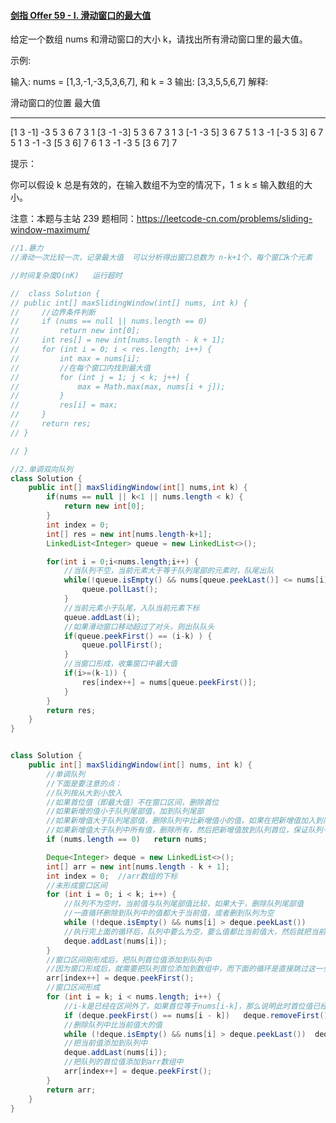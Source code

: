#### [剑指 Offer 59 - I. 滑动窗口的最大值](https://leetcode-cn.com/problems/hua-dong-chuang-kou-de-zui-da-zhi-lcof/)

给定一个数组 nums 和滑动窗口的大小 k，请找出所有滑动窗口里的最大值。

示例:

输入: nums = [1,3,-1,-3,5,3,6,7], 和 k = 3
输出: [3,3,5,5,6,7] 
解释: 

  滑动窗口的位置                最大值
---------------               -----
[1  3  -1] -3  5  3  6  7       3
 1 [3  -1  -3] 5  3  6  7       3
 1  3 [-1  -3  5] 3  6  7       5
 1  3  -1 [-3  5  3] 6  7       5
 1  3  -1  -3 [5  3  6] 7       6
 1  3  -1  -3  5 [3  6  7]      7


提示：

你可以假设 k 总是有效的，在输入数组不为空的情况下，1 ≤ k ≤ 输入数组的大小。

注意：本题与主站 239 题相同：https://leetcode-cn.com/problems/sliding-window-maximum/

```java
//1.暴力
//滑动一次比较一次，记录最大值  可以分析得出窗口总数为 n-k+1个，每个窗口k个元素

//时间复杂度O(nK)   运行超时

//  class Solution {
// public int[] maxSlidingWindow(int[] nums, int k) {
//     //边界条件判断
//     if (nums == null || nums.length == 0)
//         return new int[0];
//     int res[] = new int[nums.length - k + 1];
//     for (int i = 0; i < res.length; i++) {
//         int max = nums[i];
//         //在每个窗口内找到最大值
//         for (int j = 1; j < k; j++) {
//             max = Math.max(max, nums[i + j]);
//         }
//         res[i] = max;
//     }
//     return res;
// }

// }

//2.单调双向队列
class Solution {
    public int[] maxSlidingWindow(int[] nums,int k) {
        if(nums == null || k<1 || nums.length < k) {
            return new int[0];
        }
        int index = 0;
        int[] res = new int[nums.length-k+1];
        LinkedList<Integer> queue = new LinkedList<>();

        for(int i = 0;i<nums.length;i++) {
            //当队列不空，当前元素大于等于队列尾部的元素时，队尾出队
            while(!queue.isEmpty() && nums[queue.peekLast()] <= nums[i]) {
                queue.pollLast();
            }
            //当前元素小于队尾，入队当前元素下标
            queue.addLast(i);
            //如果滑动窗口移动超过了对头，则出队队头
            if(queue.peekFirst() == (i-k) ) {
                queue.pollFirst();
            }
            //当窗口形成，收集窗口中最大值
            if(i>=(k-1)) {
                res[index++] = nums[queue.peekFirst()];
            }
        }
        return res;
    }
}

```





```java

class Solution {
    public int[] maxSlidingWindow(int[] nums, int k) {
        //单调队列
        //下面是要注意的点：
        //队列按从大到小放入
        //如果首位值（即最大值）不在窗口区间，删除首位
        //如果新增的值小于队列尾部值，加到队列尾部
        //如果新增值大于队列尾部值，删除队列中比新增值小的值，如果在把新增值加入到队列中
        //如果新增值大于队列中所有值，删除所有，然后把新增值放到队列首位，保证队列一直是从大到小
        if (nums.length == 0)   return nums;

        Deque<Integer> deque = new LinkedList<>();
        int[] arr = new int[nums.length - k + 1];
        int index = 0;  //arr数组的下标
        //未形成窗口区间
        for (int i = 0; i < k; i++) {
            //队列不为空时，当前值与队列尾部值比较，如果大于，删除队列尾部值
            //一直循环删除到队列中的值都大于当前值，或者删到队列为空
            while (!deque.isEmpty() && nums[i] > deque.peekLast())  							deque.removeLast();
            //执行完上面的循环后，队列中要么为空，要么值都比当前值大，然后就把当前值添加到队列中
            deque.addLast(nums[i]);
        }
        //窗口区间刚形成后，把队列首位值添加到队列中
        //因为窗口形成后，就需要把队列首位添加到数组中，而下面的循环是直接跳过这一步的，所以需要我们直接添加
        arr[index++] = deque.peekFirst();
        //窗口区间形成
        for (int i = k; i < nums.length; i++) {
            //i-k是已经在区间外了，如果首位等于nums[i-k]，那么说明此时首位值已经不再区间内了，需要删除
            if (deque.peekFirst() == nums[i - k])   deque.removeFirst();
            //删除队列中比当前值大的值
            while (!deque.isEmpty() && nums[i] > deque.peekLast())  deque.removeLast();
            //把当前值添加到队列中
            deque.addLast(nums[i]);
            //把队列的首位值添加到arr数组中
            arr[index++] = deque.peekFirst();
        }
        return arr;
    }
}
```

